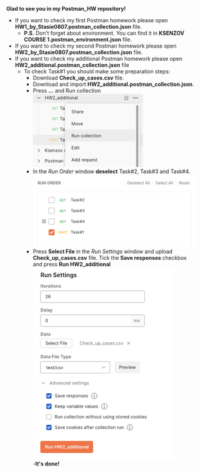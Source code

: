 **Glad to see you in my Postman_HW repository!**  
- If you want to check my first Postman homework please open **HW1_by_Stasie0807.postman_collection.json** file.  
    - **P.S.** Don't forget about environment. You can find it in **KSENZOV COURSE 1.postman_environment.json** file.  
- If you want to check my second Postman homework please open **HW2_by_Stasie0807.postman_collection.json** file.    
- If you want to check my additional Postman homework please open **HW2_additional.postman_collection.json** file  
    - To check Task#1 you should make some preparation steps:  
        - Download **Check_up_cases.csv** file.
        - Download and import **HW2_additional.postman_collection.json**.  
        - Press **...** and Run collection  
         ![image text](https://github.com/an-maximovich0807/Git_media/blob/master/run_collection_scr.png)
        - In the *Run Order* window **deselect** Task#2, Task#3 and Task#4.  
         ![image text](https://github.com/an-maximovich0807/Git_media/blob/master/run_screen_scr.png)   
        - Press **Select File** in the *Run Settings* window and upload **Check_up_cases.csv** file. Tick the **Save responses** checkbox and press **Run HW2_additional**  
         ![image text](https://github.com/an-maximovich0807/Git_media/blob/master/run_settings_scr.png)  
     -**It's done!**
